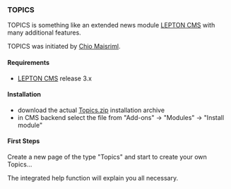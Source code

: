 ### TOPICS

TOPICS is something like an extended news module [LEPTON CMS][2] with many additional features.

TOPICS was initiated by [Chio Maisriml][3].

#### Requirements

* [LEPTON CMS][2] release 3.x

#### Installation

* download the actual [Topics.zip][4] installation archive
* in CMS backend select the file from "Add-ons" -> "Modules" -> "Install module"

#### First Steps

Create a new page of the type "Topics" and start to create your own Topics...

The integrated help function will explain you all necessary.

[2]: http://lepton-cms.org "LEPTON CMS"
[3]: http://websitebaker.at
[4]: http://www.lepton-cms.com/lepador/modules/topics.php
